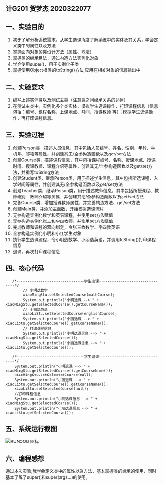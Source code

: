 ## 计G201 贺梦杰 2020322077
## 一、实验目的
1. 初步了解分析系统需求，从学生选课角度了解系统中的实体及其关系，学会定义类中的属性以及方法
2. 掌握面向对象的类设计方法（属性、方法）
3. 掌握类的继承用法，通过构造方法实例化对象
4. 学会使用super()，用于实例化子类
5. 掌握使用Object根类的toString()方法,应用在相关对象的信息输出中
## 二、实验要求
1. 编写上述实体类以及测试主类（注意类之间继承关系的适用）
2. 在测试主类中，实例化多个类实体，模拟学生选课操作、打印课程信息（信息包括：编号、课程名称、上课地点、时间、授课教师 等）；模拟学生退课操作，再打印课程信息。
## 三、实验过程
1. 创建Person类，描述人员信息，其中包括人员编号、姓名、性别、年龄、手机号、邮箱等属性，并创建其无/全参构造函数以及get/set方法
2. 创建Course类，描述课程信息，其中包括课程编号、名称、授课地点、授课时间、授课教师、课程介绍等属性，创建其无/全参构造函数以及get/set方法，并重写toString方法
3. 创建Student类，继承Person类，用于描述学生信息，其中包括所选课程、入学时间等属性，并创建其无/全参构造函数以及get/set方法
4. 创建Teacher类，继承Person类，用于描述教师信息，其中包括所授课程、教师级别、教师介绍等属性，并创建其无/全参构造函数以及get/set方法
5. 完善Course类，增加授课教师属性，并完善构造方法、get/set方法
6. 创建Main类，并添加主函数，开始模拟选课流程
7. 无参构造实例化数学和英语课程，并使用set方法赋值
8. 无参构造实例化张三和李四教师，并使用set方法赋值
9. 完成教师和课程的双向绑定，令张三教数学、李四教英语
10. 全参构造实例化小明和小红学生对象
11. 执行学生选课流程，令小明选数学、小丽选英语，并调用toString()打印课程信息
12. 退课，再次打印课程信息
## 四、核心代码
```
   /*-------------------------------学生选课-------------------------------*/
		// 小明选数学
		xiaoMingStu.setSelectedCourse(mathCourse);
		System.out.println("小明选课 --> " + xiaoMingStu.getSelectedCourse().getCourseName());
		// 小丽选英语
		xiaoLiStu.setSelectedCourse(englishCourse);
		System.out.println("小丽选课 --> " + xiaoLiStu.getSelectedCourse().getCourseName());
		// 打印课程信息
		System.out.println("小明选课信息 --> " + xiaoMingStu.getSelectedCourse());
		System.out.println("小丽选课信息 --> " + xiaoLiStu.getSelectedCourse()); 
```
```
   /*-------------------------------学生退课-------------------------------*/
    System.out.println("小明退课 --> " + xiaoMingStu.getSelectedCourse().getCourseName());
    xiaoMingStu.setSelectedCourse(null);
    System.out.println("小丽退课 --> " + xiaoLiStu.getSelectedCourse().getCourseName());
    xiaoLiStu.setSelectedCourse(null);
    //打印课程信息
    System.out.println("小明选课信息 --> " + xiaoMingStu.getSelectedCourse());
    System.out.println("小丽选课信息 --> " + xiaoLiStu.getSelectedCourse());
```
## 五、系统运行截图
![RUNOOB 图标](https://mail.qq.com/cgi-bin/read_note?sid=EfznNw1t9ex2AHUq&catid=0&noteid=_5) 
## 六、编程感想
通过本次实验,我学会定义类中的属性以及方法、基本掌握类的继承的使用，同时基本了解了super()和super(args...)的使用。
   
